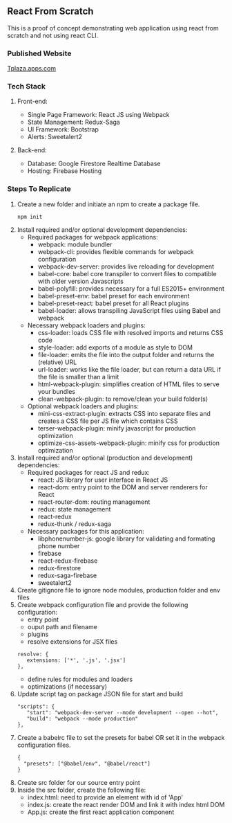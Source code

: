 ## React From Scratch
This is a proof of concept demonstrating web application using react from scratch and not using react CLI. 

### Published Website
[Tplaza.apps.com](https://tplaza-apps.firebaseapp.com/)

### Tech Stack
1. Front-end:
   * Single Page Framework: React JS using Webpack
   * State Management: Redux-Saga
   * UI Framework: Bootstrap
   * Alerts: Sweetalert2
   
2. Back-end:
   * Database: Google Firestore Realtime Database
   * Hosting: Firebase Hosting

### Steps To Replicate
1. Create a new folder and initiate an npm to create a package file.
   ```
   npm init
   ```
2. Install required and/or optional development dependencies:
   * Required packages for webpack applications:
     - webpack: module bundler
     - webpack-cli: provides flexible commands for webpack configuration
     - webpack-dev-server: provides live reloading for development
     - babel-core: babel core transpiler to convert files to compatible with older version Javascripts
     - babel-polyfill: provides necessary for a full ES2015+ environment
     - babel-preset-env: babel preset for each environment
     - babel-preset-react: babel preset for all React plugins
     - babel-loader: allows transpiling JavaScript files using Babel and webpack
   * Necessary webpack loaders and plugins:
     - css-loader: loads CSS file with resolved imports and returns CSS code
     - style-loader: add exports of a module as style to DOM
     - file-loader: emits the file into the output folder and returns the (relative) URL
     - url-loader: works like the file loader, but can return a data URL if the file is smaller than a limit
     - html-webpack-plugin: simplifies creation of HTML files to serve your bundles
     - clean-webpack-plugin: to remove/clean your build folder(s)
   * Optional webpack loaders and plugins:
     - mini-css-extract-plugin: extracts CSS into separate files and creates a CSS file per JS file which contains CSS
     - terser-webpack-plugin: minify javascript for production optimization
     - optimize-css-assets-webpack-plugin: minify css for production optimization
3. Install required and/or optional (production and development) dependencies:
   * Required packages for react JS and redux:
     - react: JS library for user interface in React JS
     - react-dom: entry point to the DOM and server renderers for React
     - react-router-dom: routing management
     - redux: state management
     - react-redux
     - redux-thunk / redux-saga
   * Necessary packages for this application:
     - libphonenumber-js: google library for validating and formating phone number
     - firebase
     - react-redux-firebase
     - redux-firestore
     - redux-saga-firebase
     - sweetalert2
4. Create gitignore file to ignore node modules, production folder and env files
5. Create webpack configuration file and provide the following configuration:
   * entry point
   * ouput path and filename
   * plugins
   * resolve extensions for JSX files
   ```
   resolve: {
      extensions: ['*', '.js', '.jsx']
   },
   ```
   * define rules for modules and loaders
   * optimizations (if necessary)
6. Update script tag on package JSON file for start and build
   ```
   "scripts": {
      "start": "webpack-dev-server --mode development --open --hot",
      "build": "webpack --mode production"
   },
   ```
7. Create a babelrc file to set the presets for babel OR set it in the webpack configuration files.
   ```
   {
     "presets": ["@babel/env", "@babel/react"]
   }
   ```
7. Create src folder for our source entry point
8. Inside the src folder, create the following file:
   * index.html: need to provide an element with id of 'App'
   * index.js: create the react render DOM and link it with index html DOM
   * App.js: create the first react application component


